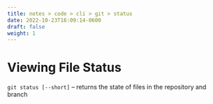 ```yaml
---
title: notes > code > cli > git > status
date: 2022-10-23T16:09:14-0600
draft: false
weight: 1
---
```

# Viewing File Status
`git status [--short]` – returns the state of files in the repository and branch
